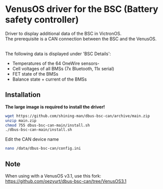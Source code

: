 # VenusOS driver for the BSC (Battery safety controller)

Driver to display additional data of the BSC in VictronOS.<br>
The prerequisite is a CAN connection between the BSC and the VenusOS.<br><br>

The following data is displayed under 'BSC Details':
- Temperatures of the 64 OneWire sensors-
- Cell voltages of all BMSs (7x Bluetooth, 11x serial)
- FET state of the BMSs
- Balance state + current of the BMSs<br>

## Installation
**The large image is required to install the driver!<br>**

```bash
wget https://github.com/shining-man/dbus-bsc-can/archive/main.zip
unzip main.zip
chmod 755 dbus-bsc-can-main/install.sh
./dbus-bsc-can-main/install.sh
```

Edit the CAN device name
```bash
nano /data/dbus-bsc-can/config.ini 
```

## Note
When using with a VenusOS v3.1, use this fork:
https://github.com/oezyurt/dbus-bsc-can/tree/VenusOS3.1
